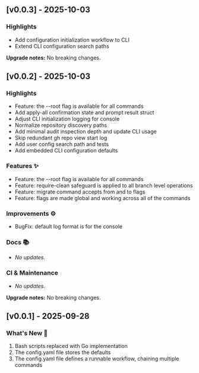 ## [v0.0.3] - 2025-10-03

### Highlights

- Add configuration initialization workflow to CLI
- Extend CLI configuration search paths

**Upgrade notes:** No breaking changes.

## [v0.0.2] - 2025-10-03

### Highlights

- Feature: the --root flag is available for all commands
- Add apply-all confirmation state and prompt result struct
- Adjust CLI initialization logging for console
- Normalize repository discovery paths
- Add minimal audit inspection depth and update CLI usage
- Skip redundant gh repo view start log
- Add user config search path and tests
- Add embedded CLI configuration defaults

### Features ✨

- Feature: the --root flag is available for all commands
- Feature: require-clean safeguard is applied to all branch level operations
- Feature: migrate command accepts from and to flags
- Feature: flags are made global and working across all of the commands

### Improvements ⚙️

- BugFix: default log format is for the console

### Docs 📚

- _No updates._

### CI & Maintenance

- _No updates._

**Upgrade notes:** No breaking changes.

## [v0.0.1] - 2025-09-28

### What's New 🎉

1. Bash scripts replaced with Go implementation
2. The config.yaml file stores the defaults 
3. The config.yaml file defines a runnable workflow, chaining multiple commands